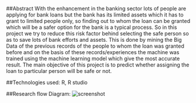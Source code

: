 ##Abstract
With the enhancement in the banking sector lots of people are applying for bank loans
but the bank has its limited assets which it has to grant to limited people only, so finding out
to whom the loan can be granted which will be a safer option for the bank is a typical process.
So in this project we try to reduce this risk factor behind selecting the safe person so as to
save lots of bank efforts and assets. This is done by mining the Big Data of the previous
records of the people to whom the loan was granted before and on the basis of these
records/experiences the machine was trained using the machine learning model which give
the most accurate result. The main objective of this project is to predict whether assigning the
loan to particular person will be safe or not.

##Technologies used:
R, R studio

##Research flow Diagram:
![screenshot]([http://url/to/ReserchFlow.png](https://github.com/SpandanaKalakonda/loanapprovalprediction/blob/main/ResearchFlow.png))

